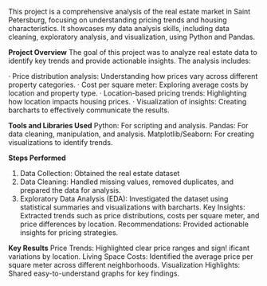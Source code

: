 This project is a comprehensive analysis of the real estate market in Saint Petersburg, focusing on understanding pricing trends and housing characteristics. It showcases my data analysis skills, including data cleaning, exploratory analysis, and visualization, using Python and Pandas.

**Project Overview**
The goal of this project was to analyze real estate data to identify key trends and provide actionable insights. The analysis includes:

· Price distribution analysis: Understanding how prices vary across different property categories.
· Cost per square meter: Exploring average costs by location and property type.
· Location-based pricing trends: Highlighting how location impacts housing prices.
· Visualization of insights: Creating barcharts to effectively communicate the results.

**Tools and Libraries Used**
Python: For scripting and analysis.
Pandas: For data cleaning, manipulation, and analysis.
Matplotlib/Seaborn: For creating visualizations to identify trends.

**Steps Performed**
1) Data Collection: Obtained the real estate dataset 
2) Data Cleaning: Handled missing values, removed duplicates, and prepared the data for analysis.
3) Exploratory Data Analysis (EDA): Investigated the dataset using statistical summaries and visualizations with barcharts.
Key Insights: Extracted trends such as price distributions, costs per square meter, and price differences by location.
Recommendations: Provided actionable insights for pricing strategies.

**Key Results**
Price Trends: Highlighted clear price ranges and sign!
ificant variations by location.
Living Space Costs: Identified the average price per square meter across different neighborhoods.
Visualization Highlights: Shared easy-to-understand graphs for key findings.

